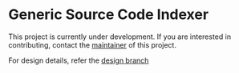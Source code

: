 Generic Source Code Indexer
===========================

This project is currently under development. If you are interested in contributing, contact the [maintainer](mailto:sathyam.vellal@gmail.com) of this project.

For design details, refer the [design branch][1]

[1]: http://github.com/sathyamvellal/gsci/tree/design/
